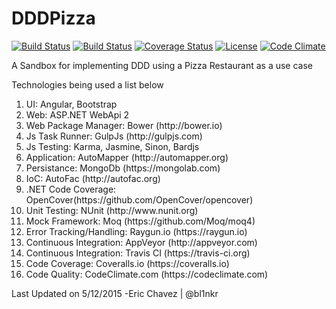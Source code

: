 # DDDPizza

[![Build Status](https://ci.appveyor.com/api/projects/status/github/bl1nkr/DDDPizza?branch=dev&svg=true)](https://ci.appveyor.com/project/bl1nkr/dddpizza)
[![Build Status](https://travis-ci.org/bl1nkr/DDDPizza.svg?branch=dev)](https://travis-ci.org/bl1nkr/DDDPizza)
[![Coverage Status](https://coveralls.io/repos/bl1nkr/DDDPizza/badge.svg?branch=dev)](https://coveralls.io/r/bl1nkr/DDDPizza?branch=dev)
[![License](http://img.shields.io/:license-mit-blue.svg)](http://doge.mit-license.org)
[![Code Climate](https://codeclimate.com/github/bl1nkr/DDDPizza/badges/gpa.svg)](https://codeclimate.com/github/bl1nkr/DDDPizza)

A Sandbox for implementing DDD using a Pizza Restaurant as a use case

Technologies being used a list below
<ol>
<li>UI: Angular, Bootstrap</li>
<li>Web: ASP.NET WebApi 2</li>
<li>Web Package Manager: Bower (http://bower.io)</li>
<li>Js Task Runner: GulpJs (http://gulpjs.com)</li>
<li>Js Testing: Karma, Jasmine, Sinon, Bardjs </li>
<li>Application: AutoMapper (http://automapper.org)</li>
<li>Persistance: MongoDb (https://mongolab.com)</li>
<li>IoC: AutoFac (http://autofac.org)</li>
<li>.NET Code Coverage: OpenCover(https://github.com/OpenCover/opencover)</li>
<li>Unit Testing: NUnit (http://www.nunit.org)</li>
<li>Mock Framework: Moq (https://github.com/Moq/moq4)</li> 
<li>Error Tracking/Handling: Raygun.io (https://raygun.io)</li> 
<li>Continuous Integration: AppVeyor (http://appveyor.com)</li>
<li>Continuous Integration: Travis CI (https://travis-ci.org)</li>
<li>Code Coverage: Coveralls.io (https://coveralls.io)</li>
<li>Code Quality: CodeClimate.com (https://codeclimate.com)</li>
</ol>


Last Updated on 5/12/2015
-Eric Chavez | @bl1nkr

